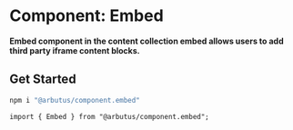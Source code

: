 # Component: Embed

**Embed component in the content collection embed allows users to add third party iframe content blocks.**

## Get Started

```sh
npm i "@arbutus/component.embed"
```

```
import { Embed } from "@arbutus/component.embed";
```
